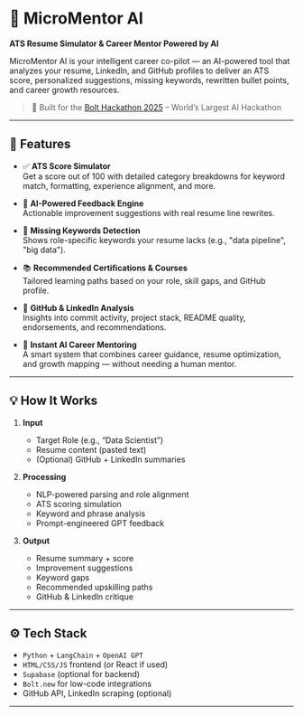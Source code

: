 # 🧠 MicroMentor AI  
**ATS Resume Simulator & Career Mentor Powered by AI**

MicroMentor AI is your intelligent career co-pilot — an AI-powered tool that analyzes your resume, LinkedIn, and GitHub profiles to deliver an ATS score, personalized suggestions, missing keywords, rewritten bullet points, and career growth resources.

> 🎯 Built for the [Bolt Hackathon 2025](https://bolt.new) – World’s Largest AI Hackathon

---

## 🚀 Features

- ✅ **ATS Score Simulator**  
  Get a score out of 100 with detailed category breakdowns for keyword match, formatting, experience alignment, and more.

- 🧠 **AI-Powered Feedback Engine**  
  Actionable improvement suggestions with real resume line rewrites.

- 🔎 **Missing Keywords Detection**  
  Shows role-specific keywords your resume lacks (e.g., "data pipeline", "big data").

- 📚 **Recommended Certifications & Courses**  
  Tailored learning paths based on your role, skill gaps, and GitHub profile.

- 🧾 **GitHub & LinkedIn Analysis**  
  Insights into commit activity, project stack, README quality, endorsements, and recommendations.

- 🧪 **Instant AI Career Mentoring**  
  A smart system that combines career guidance, resume optimization, and growth mapping — without needing a human mentor.

---

## 💡 How It Works

1. **Input**
   - Target Role (e.g., “Data Scientist”)
   - Resume content (pasted text)
   - (Optional) GitHub + LinkedIn summaries

2. **Processing**
   - NLP-powered parsing and role alignment
   - ATS scoring simulation
   - Keyword and phrase analysis
   - Prompt-engineered GPT feedback

3. **Output**
   - Resume summary + score
   - Improvement suggestions
   - Keyword gaps
   - Recommended upskilling paths
   - GitHub & LinkedIn critique

---

## ⚙️ Tech Stack

- `Python` + `LangChain` + `OpenAI GPT`
- `HTML/CSS/JS` frontend (or React if used)
- `Supabase` (optional for backend)
- `Bolt.new` for low-code integrations
- GitHub API, LinkedIn scraping (optional)

---

